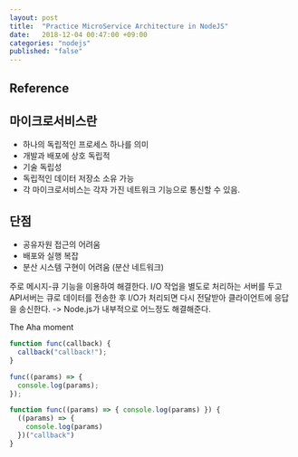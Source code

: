 ```yaml
---
layout: post
title:  "Practice MicroService Architecture in NodeJS"
date:   2018-12-04 00:47:00 +09:00
categories: "nodejs"
published: "false"
---
```


## Reference


## 마이크로서비스란
* 하나의 독립적인 프로세스 하나를 의미
* 개발과 배포에 상호 독립적
* 기술 독립성
* 독립적인 데이터 저장소 소유 가능
* 각 마이크로서비스는 각자 가진 네트워크 기능으로 통신할 수 있음.

## 단점
* 공유자원 접근의 어려움
* 배포와 실행 복잡
* 분산 시스템 구현이 어려움 (분산 네트워크)

주로 메시지-큐 기능을 이용하여 해결한다. I/O 작업을 별도로 처리하는 서버를 두고 API서버는 큐로 데이터를 전송한 후 I/O가 처리되면 다시 전달받아 클라이언트에 응답을 송신한다. -> Node.js가 내부적으로 어느정도 해결해준다.



The Aha moment
```javascript
function func(callback) {
  callback("callback!");
}

func((params) => {
  console.log(params);
});

function func((params) => { console.log(params) }) {
  ((params) => {
    console.log(params)
  })("callback")
}
```